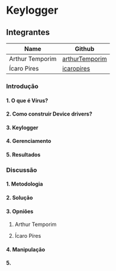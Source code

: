 # Keylogger

## Integrantes

|Name|Github|
|----|------|
|Arthur Temporim|[arthurTemporim](https://github.com/arthurTemporim/)|
|Ícaro Pires|[icaropires](https://github.com/icaropires/)|

### Introdução

#### 1. O que é Vírus?

#### 2. Como construir Device drivers?

#### 3. Keylogger

#### 4. Gerenciamento

#### 5. Resultados

### Discussão

#### 1. Metodologia

#### 2. Solução

#### 3. Opniões

1. Arthur Temporim

2. Ícaro Píres

#### 4. Manipulação

#### 5. 
